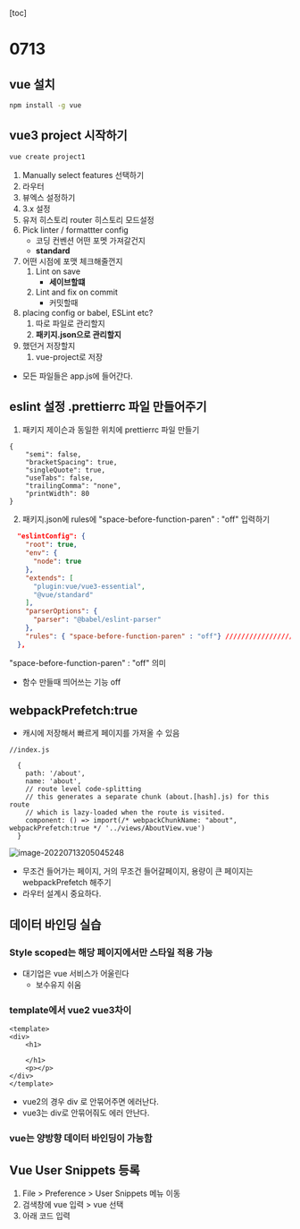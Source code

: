 [toc]



# 0713

## vue 설치

```bash
npm install -g vue
```

## vue3 project 시작하기

```bash
vue create project1
```

1. Manually select features 선택하기
2. 라우터
3. 뷰엑스 설정하기
4. 3.x 설정
5. 유저 히스토리 router 히스토리 모드설정
6. Pick linter / formattter config 
   - 코딩 컨벤션 어떤 포멧 가져갈건지
   - **standard**
7. 어떤 시점에 포맷 체크해줄껀지
   1. Lint on save
      - **세이브할떄**
   2. Lint and fix on commit
      - 커밋할때
8. placing config or babel, ESLint etc?
   1. 따로 파일로 관리할지
   2. **패키지.json으로 관리할지**
9. 했던거 저장할지
   1. vue-project로 저장





- 모든 파일들은 app.js에 들어간다.



## eslint 설정 .prettierrc 파일 만들어주기 

1. 패키지 제이슨과 동일한 위치에 prettierrc 파일 만들기

```
{
    "semi": false,
    "bracketSpacing": true,
    "singleQuote": true,
    "useTabs": false,
    "trailingComma": "none",
    "printWidth": 80
}
```



2. 패키지.json에 rules에 "space-before-function-paren" : "off" 입력하기

```json
  "eslintConfig": {
    "root": true,
    "env": {
      "node": true
    },
    "extends": [
      "plugin:vue/vue3-essential",
      "@vue/standard"
    ],
    "parserOptions": {
      "parser": "@babel/eslint-parser"
    },
    "rules": { "space-before-function-paren" : "off"} ////////////////////
  },
```

"space-before-function-paren" : "off" 의미

- 함수 만들때 띄어쓰는 기능 off



## webpackPrefetch:true

- 캐시에 저장해서 빠르게 페이지를 가져올 수 있음

```vue
//index.js

  {
    path: '/about',
    name: 'about',
    // route level code-splitting
    // this generates a separate chunk (about.[hash].js) for this route
    // which is lazy-loaded when the route is visited.
    component: () => import(/* webpackChunkName: "about", webpackPrefetch:true */ '../views/AboutView.vue')
  }
```

![image-20220713205045248](C:\Users\multicampus\AppData\Roaming\Typora\typora-user-images\image-20220713205045248.png)



- 무조건 들어가는 페이지, 거의 무조건 들어갈페이지, 용량이 큰 페이지는 webpackPrefetch 해주기
- 라우터 설계시 중요하다.



## 데이터 바인딩 실습

### Style scoped는 해당 페이지에서만 스타일 적용 가능

- 대기업은 vue 서비스가 어울린다
  - 보수유지 쉬움

### template에서 vue2 vue3차이

```vue
<template>
<div>
    <h1>

    </h1>
    <p></p>
</div>
</template>

```

- vue2의 경우 div 로 안묶어주면 에러난다.
- vue3는 div로 안묶어줘도 에러 안난다.

### vue는 양방향 데이터 바인딩이 가능함



## Vue User Snippets 등록

1. File > Preference > User Snippets 메뉴 이동
2. 검색창에 vue 입력 > vue 선택
3. 아래 코드 입력

